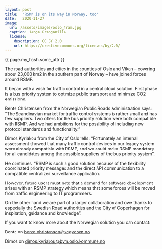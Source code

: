 ```yaml
---
layout: post
title:  "RSMP is on its way in Norway, too"
date:   2020-11-27
image:
  url: /assets/images/oslo_tram.jpg
  caption: Jorge Franganillo
  license:
    description: CC BY 2.0
    url: https://creativecommons.org/licenses/by/2.0/
---
```


{{ page.my_hash.some_attr }}

The road authorities and cities in the counties of Oslo and Viken – covering about 23,000 km2 in the southern part of Norway – have joined forces around RSMP.

It began with a wish for traffic control in a central cloud solution. First phase is a bus priority system to optimize public transport and minimize CO2 emissions.

Bente Christensen from the Norwegian Public Roads Administration says: “The Scandinavian market for traffic control systems is rather small and has few suppliers. Two offers for the bus priority solution were both compatible with RSMP. And we had ambitions for the possibility of including new protocol standards and functionality.”

Dimos Kyriakou from the City of Oslo tells: “Fortunately an internal assessment showed that many traffic control devices in our legacy system were already compatible with RSMP, and we could make RSMP mandatory for all candidates among the possible suppliers of the bus priority system”.

He continues: “RSMP is such a good solution because of the flexibility, coordinated priority messages and the direct API communication to a compatible centralized surveillance application.

However, future users must note that a demand for software development arises with an RSMP strategy which means that some forces will be moved from traffic engineering to IT programmers.

On the other hand we are part of a larger collaboration and owe thanks to especially the Swedish Road Authorities and the City of Copenhagen for inspiration, guidance and knowledge”.

If you want to know more about the Norwegian solution you can contact:

Bente on [bente.christensen@vegvesen.no](mailto:bente.christensen@vegvesen.no)

Dimos on [dimos.kyriakou@bym.oslo.kommune.no](mailto:dimos.kyriakou@bym.oslo.kommune.no)
